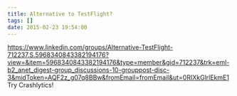 ```yaml
---
title: Alternative to TestFlight?
tags: []
date: 2015-02-23 19:54:00
---
```


https://www.linkedin.com/groups/Alternative-TestFlight-712237.S.5968340843382194176?view=&item=5968340843382194176&type=member&gid=712237&trk=eml-b2_anet_digest-group_discussions-10-grouppost-disc-3&midToken=AQF2z_g07q8BBw&fromEmail=fromEmail&ut=0RIXkGlrlEkmE1  Try Crashlytics!